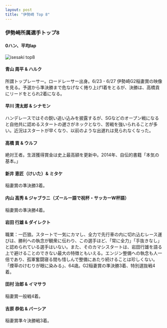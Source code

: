 ```yaml
---
layout: post
title: "伊勢崎 Top 8"
---
```


### 伊勢崎所属選手トップ8

#### 0ハン、平均lap

![isesaki top8]({{site.baseurl}}/images/isesaki_top8.png)

#### 青山 周平 & ハルク

所謂トップレーサー。ロードレーサー出身。6/23 - 6/27 伊勢崎G2稲妻賞の映像を見る。予選から準決勝まで危なげなく捲り上げ1着をとるが、決勝は、高橋貢にリードをとられ2着になる。

#### 早川 清太郎 & シナモン

ハンデレースではその鋭い追い込みを披露するが、SGなどのオープン戦になると自他共に認めるスタートの遅さがネックとなり、苦戦を強いられることが多い。近況はスタートが早くなり、以前のような出遅れは見られなくなった。

#### 高橋 貢 & ウルフ

絶対王者。生涯獲得賞金は史上最高額を更新中。2014年、自伝的書籍「本気の基本。」

#### 新井 恵匠（けいた）& ミタケ

稲妻賞の準決勝3着。

#### 内山 高秀 & ジャブラニ（ズールー語で祝杯・サッカーW杯語）

稲妻賞の準決勝4着。

#### 岩田 **行雄** & ダイレクト

職業：一匹狼。スタートで一気にカマし、全力で先行車の内に切れ込むレース運びは、勝利への執念が観衆に伝わり、この選手ほど、「常に全力」「手抜きなし」と認められている選手はいない。また、そのカマシスタートは、岩田行雄を語る上で避けることのできない最大の特徴ともいえる。エンジン整備への執念も人一倍であり、孤軍奮闘寝る間も惜しんで整備にあたり続けることは珍しくない。「煙草のけむりが眼に染みる」、64歳。G2稲妻賞の準決勝3着、特別選抜戦4着。

#### 田村 **治郎** & イマサラ

稲妻賞一般戦4着。

#### 吉原 恭佑 & バーシア

稲妻賞準々決勝戦3着。
